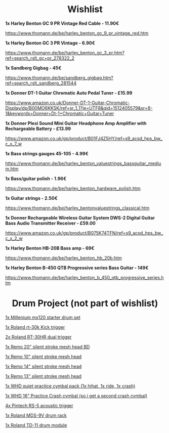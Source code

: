 <h1 align="center">Wishlist</h1>

<p align="center">
  
**1x Harley Benton GC 9 PR Vintage Red Cable - 11.90€**

https://www.thomann.de/be/harley_benton_gc_9_pr_vintage_red.htm

**1x Harley Benton GC 3 PR Vintage - 6.90€**

https://www.thomann.de/be/harley_benton_gc_3_pr.htm?ref=search_rslt_gc+pr_278322_2
  
**1x Sandberg Gigbag - 45€**

https://www.thomann.de/be/sandberg_gigbag.htm?ref=search_rslt_sandberg_281544

**1x Donner DT-1 Guitar Chromatic Auto Pedal Tuner - £15.99**

https://www.amazon.co.uk/Donner-DT-1-Guitar-Chromatic-Display/dp/B00MO6KKSK/ref=sr_1_1?ie=UTF8&qid=1512405579&sr=8-1&keywords=Donner+Dt-1+Chromatic+Guitar+Tuner

**1x Donner Plexi Sound Mini Guitar Headphone Amp Amplifier with Rechargeable Battery - £13.99**

https://www.amazon.co.uk/gp/product/B01FJ4Z5HY/ref=s9_acsd_hps_bw_c_x_7_w

**1x Bass strings gauges 45-105 - 4.99€**

https://www.thomann.de/be/harley_benton_valuestrings_bassguitar_medium.htm

**1x Bass/guitar polish - 1.96€**

https://www.thomann.de/be/harley_benton_hardware_polish.htm

**1x Guitar strings - 2.50€**

https://www.thomann.de/be/harley_bentonvaluestrings_classical.htm

**1x Donner Rechargeable Wireless Guitar System DWS-2 Digital Guitar Bass Audio Transmitter Receiver - £59.00**

https://www.amazon.co.uk/gp/product/B075K74TFN/ref=s9_acsd_hps_bw_c_x_2_w

**1x Harley Benton HB-20B Bass amp - 69€**

https://www.thomann.de/be/harley_benton_hb_20b.htm

**1x Harley Benton B-450 QTB Progressive series Bass Guitar - 149€**

https://www.thomann.de/be/harley_benton_b_450_qtb_progressive_series.htm


</p>


<h1 align="center">Drum Project (not part of wishlist)</h1>

<p align="center">
  
<a href="https://www.thomann.de/be/millenium_mx120_starter_drum_set.htm">1x Millenium mx120 starter drum set </a>

<a href="https://www.thomann.de/be/roland_rt_30k_kick_trigger.htm?ref=search_rslt_roland+rt-30_356869_2">1x Roland rt-30k Kick trigger</a>

<a href="https://www.thomann.de/be/roland_rt_30hr_dual_trigger.htm?ref=search_rslt_roland+rt-30_356867_0">2x Roland RT-30HR dual trigger</a>

<a href="https://www.thomann.de/be/remo_20_silent_stroke_mesh_head_bd.htm?ref=prod_rel_323353_14">1x Remo 20" silent stroke mesh head BD</a>

<a href="https://www.thomann.de/be/remo_10_silent_stroke_mesh_head.htm">1x Remo 10" silent stroke mesh head</a>

<a href="https://www.thomann.de/be/remo_14_silent_stroke_mesh_head.htm?ref=search_rslt_remo+silent+stroke+drum+heads_323343_0">1x Remo 14" silent stroke mesh head</a>

<a href="https://www.thomann.de/be/remo_13_silent_stroke_mesh_head.htm?ref=prod_rel_323336_5">1x Remo 13" silent stroke mesh head</a>
</p>

<a href="https://www.gear4music.be/en/Drums-and-Percussion/WHD-Quiet-Practice-Cymbal-Pack/1Q2Y">1x WHD quiet practice cymbal pack (1x hihat, 1x ride, 1x crash)</a>

<a href="https://www.gear4music.be/en/Drums-and-Percussion/WHD-16-Quiet-Practice-Crash-Cymbal/1L19">1x WHD 16" Practice Crash cymbal (so i get a second crash cymbal)</a>

<a href="https://www.amazon.com/Pintech-Percussion-RS-5-Acoustic-Trigger/dp/B0002F74AC/ref=cm_cr_arp_d_product_top?ie=UTF8">4x Pintech RS-5 acoustic trigger</a>

<a href="https://www.thomann.de/be/roland_mds9drum_rack.htm?ref=search_rslt_roland+9v_204443_0">1x Roland MDS-9V drum rack</a>

<a href="https://www.thomann.de/be/roland_td11_drum_module.htm">1x Roland TD-11 drum module</a>

</p>

